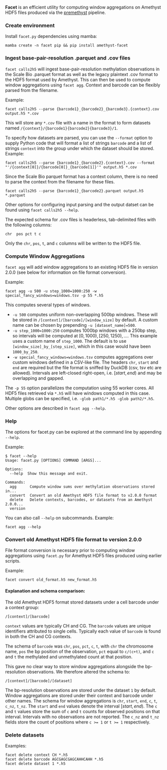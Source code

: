 **Facet** is an efficient utility for computing window aggregations on Amethyst HDF5 files produced via the [premethyst](https://github.com/adeylab/premethyst) pipeline.


### Create environment

Install `facet.py` dependencies using mamba:
```
mamba create -n facet pip && pip install amethyst-facet
```

### Ingest base-pair-resolution .parquet and .cov files

`facet calls2h5` will ingest base-pair-resolution methylation observations in the Scale Bio .parquet format as well as the legacy plaintext .cov format to the HDF5 format used by Amethyst. This can then be used to compute window aggregations using `facet agg`. Context and barcode can be flexibly parsed from the filename.

Example:

```
facet calls2h5 --parse {barcode1}_{barcode2}_{barcode3}.{context}.cov output.h5 *.cov
```

This will store any `*.cov` file with a name in the format to form datasets named `/{context}/{barcode1}{barcode2}{barcode3}/1`.

To specify how datasets are parsed, you can use the `--format` option to supply Python code that will format a list of strings `barcode` and a list of strings `context` into the group under which the dataset should be stored. Example:

```
facet calls2h5 --parse {barcode1}_{barcode2}.{context}.cov --format "'/{context[0]}/{barcode[0]}_{barcode[1]}'" output.h5 *.cov
```

Since the Scale Bio parquet format has a context column, there is no need to parse the context from the filename for these files.

```
facet calls2h5 --parse {barcode1}_{barcode2}.parquet output.h5 *.parquet
```

Other options for configuring input parsing and the output datset can be found using `facet calls2h5 --help`.

The expected schema for .cov files is headerless, tab-delimited files with the following columns:

`chr  pos pct t c`

Only the `chr`, `pos`, `t`, and `c` columns will be written to the HDF5 file.


### Compute Window Aggregations

`facet agg` will add window aggregations to an existing HDF5 file in version 2.0.0 (see below for information on file format conversion). 

Example:
```
facet agg -u 500 -u step_1000=1000:250 -w special_fancy_windows=windows.tsv -p 55 *.h5
```

This computes several types of windows.

+ `-u 500` computes uniform non-overlapping 500bp windows. These will be stored in `/[context]/[barcode]/[window_size]` by default. A custom name can be chosen by prepending `-u [dataset_name]=500`.
+ `-u step_1000=1000:250` computes 1000bp windows with a 250bp step, so intervals will be computed at $[0, 1000), [250, 1250), ...$.  This example uses a custom name of `step_1000`. The default is to use `[window_size]_by_[step_size]`, which in this case would have been `1000_by_250`.
+ `-w special_fancy_windows=windows.tsv` computes aggregations over custom windows defined in a CSV-like file. The headers `chr`, `start` and `end` are required but the file format is sniffed by DuckDB (csv, tsv etc are allowed). Intervals are left-closed right-open, i.e. $[start, end)$ and may be overlapping and gapped.

The `-p 55` option parallelizes the computation using 55 worker cores. All HDF5 files retrieved via `*.h5` will have windows computed in this case. Multiple globs can be specified, i.e. `-glob path1/*.h5 -glob path2/*.h5`.

Other options are described in `facet agg --help`.

### Help

The options for facet.py can be explored at the command line by appending `--help`.

Example:
```
$ facet --help
Usage: facet.py [OPTIONS] COMMAND [ARGS]...

Options:
  --help  Show this message and exit.

Commands:
  agg      Compute window sums over methylation observations stored in...
  convert  Convert an old Amethyst HDF5 file format to v2.0.0 format
  delete   Delete contexts, barcodes, or datasets from an Amethyst 2.0.0...
  version
```

You can also call `--help` on subcommands. Example:

```facet agg --help```

### Convert old Amethyst HDF5 file format to version 2.0.0

File format conversion is necessary prior to computing window aggregations using `facet.py` for Amethyst HDF5 files produced using earlier scripts.

Example:
```
facet convert old_format.h5 new_format.h5
```

#### Explanation and schema comparison:

The old Amethyst HDF5 format stored datasets under a cell barcode under a context group:

```
/[context]/[barcode]
```

`context` values are typically CH and CG. The `barcode` values are unique identifiers attributed to single cells. Typically each value of `barcode` is found in both the CH and CG contexts.

The schema of `barcode` was `chr`, `pos`, `pct`, `c`, `t`, with `chr` the chromosome name, `pos` the bp position of the observation, `pct` equal to `c/(c+t)`, and `c` and `t` the methylated and unmethylated count at that position. 

This gave no clear way to store window aggregations alongside the bp-resolution observations. We therefore altered the schema to:

```
/[context]/[barcode]/[dataset]
```

The bp-resolution observations are stored under the dataset `1` by default. Window aggregations are stored under their context and barcode under other names. The schema for window aggregations is `chr`, `start`, `end`, `c`, `t`, `c_nz`, `t_nz`. The `start` and `end` values denote the interval $[start, end)$. The `c` and `t` values store the sum of `c` and `t` counts for observed positions on that interval. Intervals with no observations are not reported. The `c_nz` and `t_nz` fields store the count of positions where `c >= 1` or `t >= 1` respectively.

### Delete datasets

Examples:

```
facet delete context CH *.h5
facet delete barcode AGCGAGCGAGCAHHCAHH *.h5
facet delete dataset 1 *.h5
```
